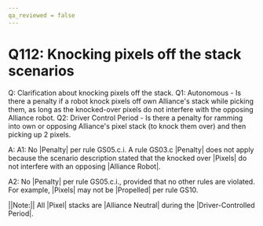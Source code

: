 ```yaml
---
qa_reviewed = false
---
```


# Q112: Knocking pixels off the stack scenarios

Q: Clarification about knocking pixels off the stack.  Q1: Autonomous - Is there a penalty if a robot knock pixels off own Alliance's stack while picking them, as long as the knocked-over pixels do not interfere with the opposing Alliance robot.  Q2: Driver Control Period - Is there a penalty for ramming into own or opposing Alliance's pixel stack (to knock them over) and then picking up 2 pixels.

A: A1: No |Penalty| per rule GS05.c.i. A rule GS03.c |Penalty| does not apply because the scenario description stated that the knocked over |Pixels| do not interfere with an opposing |Alliance Robot|.

A2: No |Penalty| per rule GS05.c.i., provided that no other rules are violated. For example, |Pixels| may not be |Propelled| per rule GS10.

||Note:|| All |Pixel| stacks are |Alliance Neutral| during the |Driver-Controlled Period|.